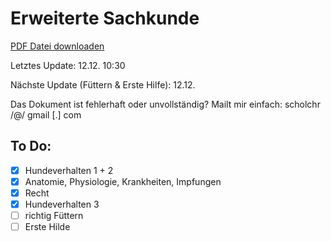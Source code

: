 Erweiterte Sachkunde
===========

[PDF Datei downloaden](https://github.com/scholchr/erweiterte-sachkunde/blob/master/erweiterte_sachkunde.pdf?raw=true)

Letztes Update: 12.12. 10:30

Nächste Update (Füttern & Erste Hilfe): 12.12.

Das Dokument ist fehlerhaft oder unvollständig?
Mailt mir einfach: scholchr /@/ gmail [.] com

To Do:
------
- [x] Hundeverhalten 1 + 2
- [x] Anatomie, Physiologie, Krankheiten, Impfungen
- [x] Recht
- [x] Hundeverhalten 3
- [ ] richtig Füttern
- [ ] Erste Hilde